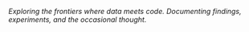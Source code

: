*Exploring the frontiers where data meets code. Documenting findings, experiments, and the occasional thought.*